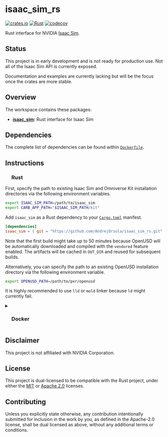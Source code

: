 # isaac_sim_rs

<p align="left">
  <a href="https://crates.io/crates/isaac_sim">                                        <img alt="crates.io" src="https://img.shields.io/crates/v/isaac_sim.svg"></a>
  <a href="https://github.com/AndrejOrsula/isaac_sim_rs/actions/workflows/rust.yml">   <img alt="Rust"      src="https://github.com/AndrejOrsula/isaac_sim_rs/actions/workflows/rust.yml/badge.svg"></a>
  <!-- <a href="https://github.com/AndrejOrsula/isaac_sim_rs/actions/workflows/docker.yml"> <img alt="Docker"    src="https://github.com/AndrejOrsula/isaac_sim_rs/actions/workflows/docker.yml/badge.svg"></a> -->
  <a href="https://codecov.io/gh/AndrejOrsula/isaac_sim_rs">                           <img alt="codecov"   src="https://codecov.io/gh/AndrejOrsula/isaac_sim_rs/branch/main/graph/badge.svg"></a>
</p>

Rust interface for NVIDIA [Isaac Sim](https://developer.nvidia.com/isaac-sim).

## Status

This project is in early development and is not ready for production use. Not all of the Isaac Sim API is currently exposed.

Documentation and examples are currently lacking but will be the focus once the crates are more stable.

## Overview

The workspace contains these packages:

- **[isaac_sim](isaac_sim):** Rust interface for Isaac Sim

## Dependencies

The complete list of dependencies can be found within [`Dockerfile`](Dockerfile).

## Instructions

### <a href="#-rust"><img src="https://rustacean.net/assets/rustacean-flat-noshadow.svg" width="16" height="16"></a> Rust

First, specify the path to existing Isaac Sim and Omniverse Kit installation directories via the following environment variables.

```bash
export ISAAC_SIM_PATH=/path/to/isaac_sim
export CARB_APP_PATH="$ISAAC_SIM_PATH/kit"
```

Add `isaac_sim` as a Rust dependency to your [`Cargo.toml`](https://doc.rust-lang.org/cargo/reference/manifest.html) manifest.

<!-- TODO[doc]: Update Cargo.toml dependency once the package can be reliably used from https://crates.io -->

```toml
[dependencies]
isaac_sim = { git = "https://github.com/AndrejOrsula/isaac_sim_rs.git" }
```

Note that the first build might take up to 50 minutes because OpenUSD will be automatically downloaded and compiled with the `vendored` feature enabled. The artifacts will be cached in `OUT_DIR` and reused for subsequent builds.

Alternatively, you can specify the path to an existing OpenUSD installation directory via the following environment variable.

```bash
export OPENUSD_PATH=/path/to/pxr/openusd
```

It is highly recommended to use `lld` or `mold` linker because `ld` might currently fail.

<details>
<summary><h3><a href="#-docker"><img src="https://www.svgrepo.com/show/448221/docker.svg" width="16" height="16"></a> Docker</h3></summary>

> To install [Docker](https://docs.docker.com/get-docker) on your system, you can run [`.docker/host/install_docker.bash`](.docker/host/install_docker.bash) to configure Docker with NVIDIA GPU support.
>
> ```bash
> .docker/host/install_docker.bash
> ```

By running the Docker container, you are implicitly agreeing to the [NVIDIA Omniverse EULA](https://docs.omniverse.nvidia.com/platform/latest/common/NVIDIA_Omniverse_License_Agreement.html). If you do not agree to this license agreement, do not use this container.

#### Build Image

In order to pull the base [Isaac Sim](https://catalog.ngc.nvidia.com/orgs/nvidia/containers/isaac-sim) image from the [NGC registry](https://ngc.nvidia.com), you must first create an account and [generate an API key](https://ngc.nvidia.com/setup/api-key) in order to authenticate with the registry.

```bash
docker login nvcr.io
```

To build a new Docker image from [`Dockerfile`](Dockerfile), you can run [`.docker/build.bash`](.docker/build.bash) as shown below.

```bash
.docker/build.bash ${TAG:-latest} ${BUILD_ARGS}
```

#### Run Container

To run the Docker container, you can use [`.docker/run.bash`](.docker/run.bash) as shown below.

```bash
.docker/run.bash ${TAG:-latest} ${CMD}
```

#### Run Dev Container

To run the Docker container in a development mode (source code mounted as a volume), you can use [`.docker/dev.bash`](.docker/dev.bash) as shown below.

```bash
.docker/dev.bash ${TAG:-latest} ${CMD}
```

As an alternative, VS Code users familiar with [Dev Containers](https://code.visualstudio.com/docs/devcontainers/containers) can modify the included [`.devcontainer/devcontainer.json`](.devcontainer/devcontainer.json) to their needs. For convenience, [`.devcontainer/open.bash`](.devcontainer/open.bash) script is available to open this repository as a Dev Container in VS Code.

```bash
.devcontainer/open.bash
```

#### Join Container

To join a running Docker container from another terminal, you can use [`.docker/join.bash`](.docker/join.bash) as shown below.

```bash
.docker/join.bash ${CMD:-bash}
```

</details>

## Disclaimer

This project is not affiliated with NVIDIA Corporation.

## License

This project is dual-licensed to be compatible with the Rust project, under either the [MIT](LICENSE-MIT) or [Apache 2.0](LICENSE-APACHE) licenses.

## Contributing

Unless you explicitly state otherwise, any contribution intentionally submitted for inclusion in the work by you, as defined in the Apache-2.0 license, shall be dual licensed as above, without any additional terms or conditions.
